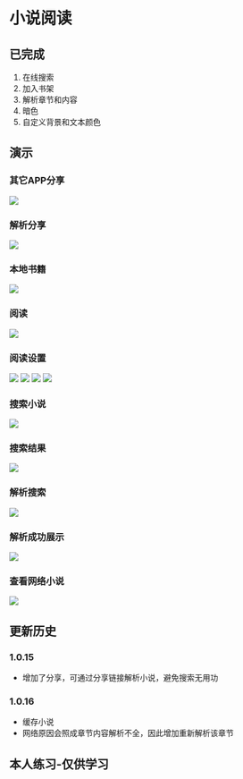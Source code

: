 # 小说阅读

## 已完成

1. 在线搜索
2. 加入书架
3. 解析章节和内容
4. 暗色
5. 自定义背景和文本颜色

## 演示

### 其它APP分享

![](https://github.com/woshilll/woshilll_files/blob/main/book_app/shared.jpg?raw=true)

### 解析分享

![](https://github.com/woshilll/woshilll_files/blob/main/book_app/parse_share.jpg?raw=true)

### 本地书籍

![](https://github.com/woshilll/woshilll_files/blob/main/book_app/local_book.jpg?raw=true)

### 阅读
![](https://github.com/woshilll/woshilll_files/blob/main/book_app/read.jpg?raw=true)

### 阅读设置

![](https://github.com/woshilll/woshilll_files/blob/main/book_app/read_setting.jpg?raw=true)
![](https://github.com/woshilll/woshilll_files/blob/main/book_app/read_setting_1.jpg?raw=true)
![](https://github.com/woshilll/woshilll_files/blob/main/book_app/read_setting_2.jpg?raw=true)
![](https://github.com/woshilll/woshilll_files/blob/main/book_app/read_menu.jpg?raw=true)

### 搜索小说

![](https://github.com/woshilll/woshilll_files/blob/main/book_app/search.jpg?raw=true)

### 搜索结果

![](https://github.com/woshilll/woshilll_files/blob/main/book_app/search_value.jpg?raw=true)

### 解析搜索

![](https://github.com/woshilll/woshilll_files/blob/main/book_app/search_parse.jpg?raw=true)

### 解析成功展示

![](https://github.com/woshilll/woshilll_files/blob/main/book_app/parse_success.jpg?raw=true)

### 查看网络小说

![](https://github.com/woshilll/woshilll_files/blob/main/book_app/read_html_book.jpg?raw=true)
## 更新历史

### 1.0.15
- 增加了分享，可通过分享链接解析小说，避免搜索无用功

### 1.0.16
- 缓存小说
- 网络原因会照成章节内容解析不全，因此增加重新解析该章节
## 本人练习-仅供学习
